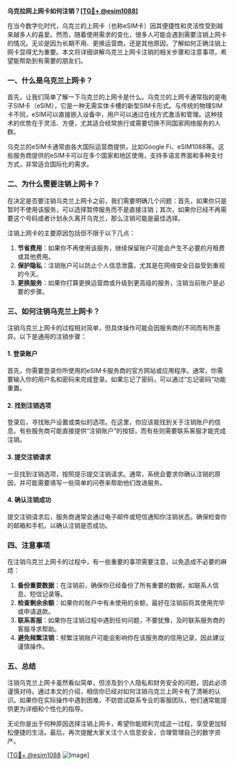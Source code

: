 **乌克拉网上网卡如何注销？[[TG💪+ @esim1088](https://t.me/s/esim1088)]**

在当今数字化时代，乌克兰的上网卡（也称eSIM卡）因其便捷性和灵活性受到越来越多人的喜爱。然而，随着使用需求的变化，很多人可能会遇到需要注销上网卡的情况。无论是因为长期不用、更换运营商，还是其他原因，了解如何正确注销上网卡显得尤为重要。本文将详细讲解乌克兰上网卡注销的相关步骤和注意事项，希望能帮助到有需要的朋友们。

### 一、什么是乌克兰上网卡？

首先，让我们简单了解一下乌克兰的上网卡是什么。乌克兰的上网卡通常指的是电子SIM卡（eSIM），它是一种无需实体卡槽的新型SIM卡形式。与传统的物理SIM卡不同，eSIM可以直接嵌入设备中，用户可以通过在线方式激活和管理。这种技术的优势在于灵活、方便，尤其适合经常旅行或需要切换不同国家网络服务的人群。

乌克兰的eSIM卡通常由各大国际运营商提供，比如Google Fi、eSIM1088等。这些服务商提供的eSIM卡可以在多个国家和地区使用，支持多语言界面和多种支付方式，非常适合国际化的需求。

### 二、为什么需要注销上网卡？

在决定是否要注销乌克兰上网卡之前，我们需要明确几个问题：首先，如果你只是暂时不使用该服务，可以选择暂停服务而不是直接注销；其次，如果你已经不再需要这个号码或者计划永久离开乌克兰，那么注销可能是最佳选择。

注销上网卡的主要原因包括但不限于以下几点：

1. **节省费用**：如果你不再使用该服务，继续保留账户可能会产生不必要的月租费或其他费用。
2. **保护隐私**：注销账户可以防止个人信息泄露，尤其是在网络安全日益受到重视的今天。
3. **更换服务**：如果你打算更换运营商或升级到更高级的服务，注销当前账户是必要的步骤。

### 三、如何注销乌克兰上网卡？

注销乌克兰上网卡的过程相对简单，但具体操作可能会因服务商的不同而有所差异。以下是通用的注销步骤：

#### 1. 登录账户

首先，你需要登录你所使用的eSIM卡服务商的官方网站或应用程序。通常，你需要输入你的用户名和密码来完成登录。如果忘记了密码，可以通过“忘记密码”功能重置。

#### 2. 找到注销选项

登录后，寻找账户设置或类似的选项。在这里，你应该能找到关于注销账户的信息。有些服务商可能直接提供“注销账户”的按钮，而有些则需要联系客服才能完成注销。

#### 3. 提交注销请求

一旦找到注销选项，按照提示提交注销请求。通常，系统会要求你确认注销的原因，并可能需要填写一些简单的问卷来帮助他们改进服务。

#### 4. 确认注销成功

提交注销请求后，服务商通常会通过电子邮件或短信通知你注销状态。确保检查你的邮箱和手机，以确认注销是否成功。

### 四、注意事项

在注销乌克兰上网卡的过程中，有一些重要的事项需要注意，以免造成不必要的麻烦：

1. **备份重要数据**：在注销前，确保你已经备份了所有重要的数据，如联系人信息、短信记录等。
2. **检查剩余余额**：如果你的账户中有未使用的余额，最好在注销前将其使用完毕或申请退款。
3. **联系客服**：如果你在注销过程中遇到任何问题，不要犹豫，及时联系服务商的客服寻求帮助。
4. **避免频繁注销**：频繁注销账户可能会影响你在该服务商的信用记录，因此建议谨慎操作。

### 五、总结

注销乌克兰上网卡虽然看似简单，但涉及到个人隐私和财务安全的问题，因此必须谨慎对待。通过本文的介绍，相信你已经对如何注销乌克兰上网卡有了清晰的认识。如果你在实际操作中遇到困难，不妨尝试联系专业的客服团队，他们通常能提供更为详细和个性化的指导。

无论你是出于何种原因选择注销上网卡，希望你能顺利完成这一过程，享受更加轻松便捷的生活。最后，再次提醒大家关注个人信息安全，合理管理自己的数字资产。

[[TG💪+ @esim1088](https://t.me/s/esim1088) ![Image](https://i.postimg.cc/4NQfJmqS/Snipaste-2025-05-13-00-14-12.png)]